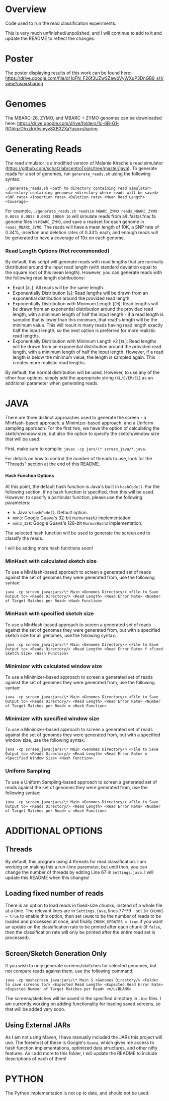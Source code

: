 # Overview
Code used to run the read classification experiments.

This is very much unfinished/unpolished, and I will continue to add to it and update the README to reflect the changes.

# Poster

The poster displaying results of this work can be found here: https://drive.google.com/file/d/1gFN_F26f3UZwSZawbVyWXuP3DnGB9_sH/view?usp=sharing

# Genomes
The MBARC-26, ZYMO, and MBARC + ZYMO genomes can be downloaded here: https://drive.google.com/drive/folders/1c-6B-G1-RGbIqzDhxzkV5smyv8XB32Xa?usp=sharing.

# Generating Reads
The read simulator is a modified version of Melanie Kirsche's read simulator (https://github.com/schatzlab/centroTools/tree/master/java). To generate reads for a set of genomes, run `generate_reads.sh` using the following syntax:
```
./generate_reads.sh <path to directory containing read simulator> <directory containing genomes> <directory where reads will be saved> <SNP rate> <Insertion rate> <Deletion rate> <Mean Read Length> <Coverage>
```

For example, `./generate_reads.sh readsim MBARC_ZYMO reads_MBARC_ZYMO 0.0034 0.0033 0.0033 10000 10` will simulate reads from all .fasta/.fna/.fa genome files in `MBARC_ZYMO`, and save a readset for each genome in `reads_MBARC_ZYMO`. The reads will have a mean length of 10K, a SNP rate of 0.34%, insertion and deletion rates of 0.33% each, and enough reads will be generated to have a coverage of 10x on each genome.

### Read Length Options (Not recommended)

By default, this script will generate reads with read lengths that are normally distributed around the input read length (with standard deviation equal to the square root of this mean length). However, you can generate reads with the following read length distributions:

- Exact [`XL`]: All reads will be the same length.
- Exponentially Distribution [`E`]: Read lengths will be drawn from an exponential distribution around the provided read length.
- Exponentially Distribution with Minimum Length [`EM`]: Read lengths will be drawn from an exponential distribution around the provided read length, with a minimum length of half the input length - if a read length is sampled that is lower than this minimum, that read's length will be the minimum value. This will result in many reads having read length exactly half the input length, so the next option is preferred for more realistic read lengths.
- Exponentially Distribution with Minimum Length v2 [`EL`]: Read lengths will be drawn from an exponential distribution around the provided read length, with a minimum length of half the input length. However, if a read length is below the minimum value, the length is sampled again. This creates more realistic read lengths.

By default, the normal distribution will be used. However, to use any of the other four options, simply add the appropriate string (`XL/E/EM/EL`) as an additional parameter when generating reads.

# JAVA
There are three distinct approaches used to generate the screen - a MinHash-based approach, a Minimizer-based approach, and a Uniform sampling approach. For the first two, we have the option of calculating the sketch/window size, but also the option to specify the sketch/window size that will be used.

First, make sure to compile: `javac -cp jars/\* screen_java/*.java`.

For details on how to control the number of threads to use, look for the "Threads" section at the end of this README.

#### Hash Function Options

At this point, the default hash function is Java's built in `hashCode()`. For the following section, if no hash function is specified, then this will be used. However, to specify a particular function, please use the following parameters:

- `h`: Java's `hashCode()`. Default option.
- `mmh3`: Google Guava's 32-bit `MurmurHash3` implementation.
- `mmh3_128`: Google Guava's 128-bit `MurmurHash3` implementation.

The selected hash function will be used to generate the screen and to classify the reads.

I will be adding more hash functions soon!

### MinHash with calculated sketch size

To use a MinHash-based approach to screen a generated set of reads against the set of genomes they were generated from, use the following syntax:
```
java -cp screen_java:jars/\* Main <Genomes Directory/> <File to Save Output to> <Reads Directory/> <Read Length> <Read Error Rate> <Number of Target Matches per Read> <Hash Function>
```

### MinHash with specified sketch size

To use a MinHash-based approach to screen a generated set of reads against the set of genomes they were generated from, but with a specified sketch size for all genomes, use the following syntax:
```
java -cp screen_java:jars/\* Main <Genomes Directory/> <File to Save Output to> <Reads Directory/> <Read Length> <Read Error Rate> f <Fixed Sketch Size> <Hash Function>
```

### Minimizer with calculated window size

To use a Minimizer-based approach to screen a generated set of reads against the set of genomes they were generated from, use the following syntax:
```
java -cp screen_java:jars/\* Main <Genomes Directory/> <File to Save Output to> <Reads Directory/> <Read Length> <Read Error Rate> <Number of Target Matches per Read> m <Hash Function>
```

### Minimizer with specified window size

To use a Minimizer-based approach to screen a generated set of reads against the set of genomes they were generated from, but with a specified window size, use the following syntax:
```
java -cp screen_java:jars/\* Main <Genomes Directory/> <File to Save Output to> <Reads Directory/> <Read Length> <Read Error Rate> m <Specified Window Size> <Hash Function>
```

### Uniform Sampling

To use a Uniform Sampling-based approach to screen a generated set of reads against the set of genomes they were generated from, use the following syntax:
```
java -cp screen_java:jars/\* Main <Genomes Directory/> <File to Save Output to> <Reads Directory/> <Read Length> <Read Error Rate> <Number of Target Matches per Read> u <Hash Function>
```

# ADDITIONAL OPTIONS

## Threads

By default, this program using 4 threads for read classification. I am working on making this a run-time parameter, but until then, you can change the number of threads by editing Line 67 in `Settings.java`. I will update this README when this changes!

## Loading fixed number of reads

There is an option to load reads in fixed-size chunks, instead of a whole file at a time. The relevant lines are in `Settings.java`, lines 77-79 - set `IN_CHUNKS = true` to enable this option, then set `CHUNK` to be the number of reads to be loaded and processed at once, and finally `CHUNK_UPDATES = true` if you want an update on the classification rate to be printed after each chunk (if `false`, then the classification rate will only be printed after the entire read set is processed).

## Screen/Sketch Generation Only

If you wish to only generate screens/sketches for selected genomes, but not compare reads against them, use the following command:
```
java -cp mashscreen_java:jars/\* Main S <Genomes Directory/> <Folder to save screens to/> <Expected Read Length> <Expected Read Error Rate> <Expected Number of Target Matches per Read> <m/u/BLANK>
```

The screens/sketches will be saved in the specified directory in `.bin` files. I am currently working on adding functionality for loading saved screens, so that will be added very soon.

## Using External JARs

As I am not using Maven, I have manually included the JARs this project will use. The foremost of these is Google's `Guava`, which gives me access to hash function implementations, optimized data structures, and other nifty features. As I add more to this folder, I will update the README to include descriptions of each of them!

# PYTHON
The Python implementation is not up to date, and should not be used.
